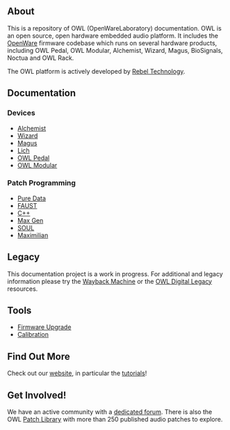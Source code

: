<!--
## OpenWareLab
Documentation for the OWL family of devices.
The website for this project is [here](https://www.openwarelab.org/)
-->
## About

This is a repository of OWL (OpenWareLaboratory) documentation. OWL is an open source, open hardware embedded audio platform. It includes the [OpenWare](https://github.com/pingdynasty/OpenWare) firmware codebase which runs on several hardware products, including OWL Pedal, OWL Modular, Alchemist, Wizard, Magus, BioSignals, Noctua and OWL Rack.

The OWL platform is actively developed by [Rebel Technology](https://www.rebeltech.org).

## Documentation
### Devices 
* [Alchemist](Alchemist)
* [Wizard](Wizard)
* [Magus](Magus)
* [Lich](Lich)
* [OWL Pedal](OWL_Pedal)
* [OWL Modular](OWL_Modular)

### Patch Programming
* [Pure Data](PureData)
* [FAUST](Faust)
* [C++](CPlusPlus)
* [Max Gen](MaxGen)
* [SOUL](Soul)
* [Maximilian](Maximilian)

## Legacy
This documentation project is a work in progress. For additional and legacy information please try the [Wayback Machine](https://web.archive.org/web/20161004214151/https://hoxtonowl.com/mediawiki/index.php/Main_Page) or the [OWL Digital Legacy](OWL_Digital/Legacy/) resources.

## Tools
* [Firmware Upgrade](Tools/firmware.html)
* [Calibration](Tools/calibration.html)


## Find Out More
Check out our [website](https://www.rebeltech.org), in particular the [tutorials](https://www.rebeltech.org/tutorials/)!

## Get Involved!
We have an active community with a [dedicated forum](https://community.rebeltech.org/). There is also the OWL [Patch Library](https://www.rebeltech.org/patch-library) with more than 250 published audio patches to explore.
